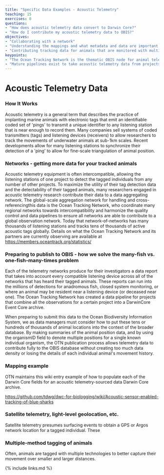 ```yaml
---
title: "Specific Data Examples - Acoustic Telemetry"
teaching: 15
exercises: 0
questions:
- "How does acoustic telemetry data convert to Darwin Core?"
- "How do I contribute my acoustic telemetry data to OBIS?"
objectives:
- "Collaborating with a network"
- "Understanding the mappings and what metadata and data are important to converting acoustic telemetry to Darwin Core"
- "Contributing tracking data for animals that are monitored with multiple methods of electronic or mark-recapture tracking regimes. (Acoustic, Satellite, RFID, coded-wire)"
keypoints:
- "The Ocean Tracking Network is the thematic OBIS node for animal telemetry data."
- "Mature pipelines exist to take acoustic telemetry data from projects contributing to OTN or to its regional nodes and publish standard, summarized datasets to OBIS." 
---
```


# Acoustic Telemetry Data
### How It Works

 Acoustic telemetry is a general term that describes the practice of implanting marine animals with electronic tags that emit an identifiable coded set of 'pings' to transmit a unique identifier to any listening station that is near enough to record them. Many companies sell systems of coded transmitters (tags) and listening devices (receivers) to allow researchers to track the movements of underwater animals at sub-1km scales. Recent developments allow for many listening stations to synchronize their detection of a 'ping' to allow for fine-scale triangulation of animal position.

 

### Networks - getting more data for your tracked animals

 Acoustic telemetry equipment is often intercompatible, allowing the listening stations of one project to detect the tagged individuals from any number of other projects. To maximize the utility of their tag detection data and the detectability of their tagged animals, many researchers engaged in acoustic telemetry research contribute their data to a data aggregating network. The global-scale aggregation network for handling and cross-referencingthis data is the Ocean Tracking Network, who coordinate many regional networks towards intercompatibility and harmonize the quality control and data pipelines to ensure all networks are able to contribute to a global observation network. Today that network-of-networks has many thousands of listening stations and tracks tens of thousands of active acoustic tags globally. Details on what the Ocean Tracking Network and its partners are currently observing are available at https://members.oceantrack.org/statistics/

### Preparing to publish to OBIS - how we solve the many-fish vs. one-fish-many-times problem

 Each of the telemetry networks produce for their investigators a data report that takes into account every compatible listening device across all of the networks that has heard their tagged animals. These reports can run into the millions of detections for anadromous fish, closed system monitoring, or where an animal may be resident near a listening device (or deceased near one). The Ocean Tracking Network has created a data pipeline for projects that combine all the observations for a certain project into a DarwinCore Event Core archive.
 
 When preparing to submit this data to the Ocean Biodiversity Information System, we as data managers must consider how to put these tens or hundreds of thousands of animal locations into the context of the broader database. By making summaries of the animal position data, and by using the organismID field to denote multiple positions for a single known individual organism, the OTN publication process allows telemetry data to contribute fully to the OBIS database without creating too much data density or losing the details of each individual animal's movement history.
 

### Mapping example

OTN maintains this wiki entry example of how to populate each of the Darwin Core fields for an acoustic telemetry-sourced data Darwin Core archive.

https://github.com/tdwg/dwc-for-biologging/wiki/Acoustic-sensor-enabled-tracking-of-blue-sharks 

### Satellite telemetry, light-level geolocation, etc.

 Satellite telemetry presumes surfacing events to obtain a GPS or Argos network location for a tagged individual. These 


### Multiple-method tagging of animals

Often, animals are tagged with multiple technologies to better capture their movement over smaller and larger distances.


{% include links.md %}
